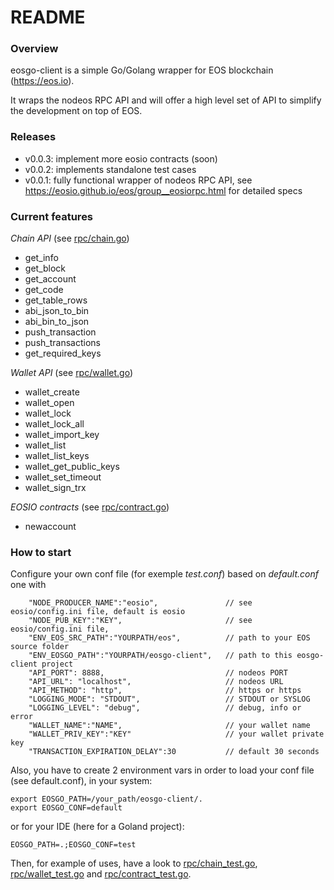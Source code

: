 # README #

### Overview ###

eosgo-client is a simple Go/Golang wrapper for EOS blockchain (https://eos.io).

It wraps the nodeos RPC API and will offer a high level set of API to simplify the development on top of EOS.

### Releases ###

- v0.0.3: implement more eosio contracts (soon)
- v0.0.2: implements standalone test cases
- v0.0.1: fully functional wrapper of nodeos RPC API, see https://eosio.github.io/eos/group__eosiorpc.html for detailed specs

### Current features ###

*Chain API* (see [rpc/chain.go](https://github.com/romainPellerin/eosgo-client/blob/master/rpc/chain.go))
- get_info
- get_block
- get_account
- get_code
- get_table_rows
- abi_json_to_bin
- abi_bin_to_json
- push_transaction
- push_transactions
- get_required_keys

*Wallet API* (see [rpc/wallet.go](https://github.com/romainPellerin/eosgo-client/blob/master/rpc/wallet.go))
- wallet_create
- wallet_open
- wallet_lock
- wallet_lock_all
- wallet_import_key
- wallet_list
- wallet_list_keys
- wallet_get_public_keys
- wallet_set_timeout
- wallet_sign_trx

*EOSIO contracts* (see [rpc/contract.go](https://github.com/romainPellerin/eosgo-client/blob/master/rpc/contract.go))
- newaccount

### How to start ###

Configure your own conf file (for exemple *test.conf*) based on *default.conf* one with
```
    "NODE_PRODUCER_NAME":"eosio",               // see eosio/config.ini file, default is eosio
    "NODE_PUB_KEY":"KEY",                       // see eosio/config.ini file,
    "ENV_EOS_SRC_PATH":"YOURPATH/eos",		    // path to your EOS source folder
    "ENV_EOSGO_PATH":"YOURPATH/eosgo-client",   // path to this eosgo-client project
    "API_PORT": 8888,                           // nodeos PORT
    "API_URL": "localhost",                     // nodeos URL
    "API_METHOD": "http",                       // https or https
    "LOGGING_MODE": "STDOUT",                   // STDOUT or SYSLOG
    "LOGGING_LEVEL": "debug",                   // debug, info or error
    "WALLET_NAME":"NAME",                       // your wallet name
    "WALLET_PRIV_KEY":"KEY"                     // your wallet private key
    "TRANSACTION_EXPIRATION_DELAY":30           // default 30 seconds
```
Also, you have to create 2 environment vars in order to load your conf file (see default.conf), in your system:
```
export EOSGO_PATH=/your_path/eosgo-client/.
export EOSGO_CONF=default
```
or for your IDE (here for a Goland project):
```
EOSGO_PATH=.;EOSGO_CONF=test
```
Then, for example of uses, have a look to [rpc/chain_test.go](https://github.com/romainPellerin/eosgo-client/blob/master/rpc/chain_test.go), [rpc/wallet_test.go](https://github.com/romainPellerin/eosgo-client/blob/master/rpc/wallet_test.go) and [rpc/contract_test.go](https://github.com/romainPellerin/eosgo-client/blob/master/rpc/contract_test.go).
